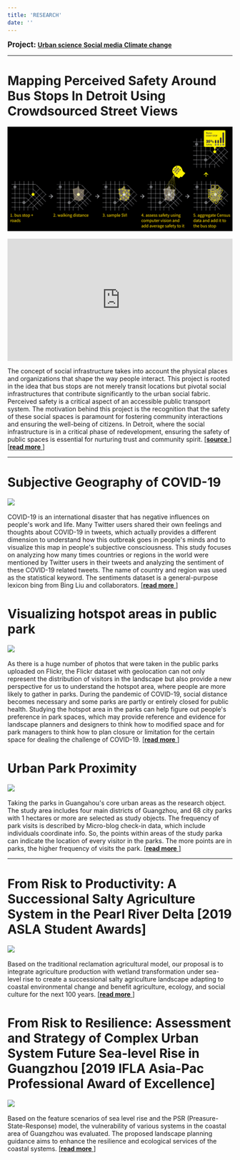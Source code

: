 ```yaml
---
title: 'RESEARCH'
date: ''
---
```


<a id='top' class="anchors"></a>

<span style="font-size: 1.2em"><b>Project:</b></span> <i class="fa-solid fa-hand-point-right"></i> [**Urban science** <i class="fa-solid fa-turn-down"></i> ](#us) [**Social media** <i class="fa-solid fa-turn-down"></i> ](#sm) [**Climate change** <i class="fa-solid fa-turn-down"></i> ](#cc)

---

<a id='us' class="anchors"></a>
<a id='busstop' class="anchors"></a>
<div class="pagecard">

# Mapping Perceived Safety Around Bus Stops In Detroit Using Crowdsourced Street Views [<i class="fa-solid fa-turn-up"></i>](#top)
![](https://github.com/billbillbilly/perceived-safety-around-bus-stops/blob/main/images/roadmap.png?raw=true) 

<div style="padding:54.3% 0 0 0;position:relative;"><iframe src="https://player.vimeo.com/video/937453327?badge=0&amp;autopause=0&amp;player_id=0&amp;app_id=58479" frameborder="0" allow="autoplay; fullscreen; picture-in-picture; clipboard-write" style="position:absolute;top:0;left:0;width:100%;height:100%;" title="Perceived Safety Around Bus Stops In Detroit"></iframe></div><script src="https://player.vimeo.com/api/player.js"></script>

The concept of social infrastructure takes into account the physical places and organizations that shape the way people interact. This project is rooted in the idea that bus stops are not merely transit locations but pivotal social infrastructures that contribute significantly to the urban social fabric. Perceived safety is a critical aspect of an accessible public transport system. The motivation behind this project is the recognition that the safety of these social spaces is paramount for fostering community interactions and ensuring the well-being of citizens. In Detroit, where the social infrastructure is in a critical phase of redevelopment, ensuring the safety of public spaces is essential for nurturing trust and community spirit. [[**source** <i class="fa-solid fa-code"></i>]](https://github.com/billbillbilly/perceived-safety-around-bus-stops?tab=readme-ov-file) [[**read more** <i class="fa-regular fa-map"></i>]](https://billbillbilly.github.io/perceived-safety-around-bus-stops/)

</div>

---

<a id='sm' class="anch"></a>
<a id='covid' class="anchors"></a>
<div class="pagecard">

# Subjective Geography of COVID-19 [<i class="fa-solid fa-turn-up"></i>](#top)
![](https://static.wixstatic.com/media/3d9996_bb4f336216484477979eab316065e12d~mv2.png/v1/crop/x_164,y_521,w_3150,h_1468/fill/w_1838,h_856,al_c,q_90,usm_0.66_1.00_0.01,enc_auto/covermap.png)

COVID-19 is an international disaster that has negative influences on people's work and life. Many Twitter users shared their own feelings and thoughts about COVID-19 in tweets, which actually provides a different dimension to understand how this outbreak goes in people's minds and to visualize this map in people's subjective consciousness. This study focuses on analyzing how many times countries or regions in the world were mentioned by Twitter users in their tweets and analyzing the sentiment of these COVID-19 related tweets. The name of country and region was used as the statistical keyword. The sentiments dataset is a general-purpose lexicon bing from Bing Liu and collaborators. [[**read more** <i class="fa-regular fa-map"></i>]](https://xiaohaoy.wixsite.com/geolandscape/geographyofcovid-19)

</div>

<a id='centeralP' class="anchors"></a>
<div class="pagecard">

# Visualizing hotspot areas in public park [<i class="fa-solid fa-turn-up"></i>](#top)
![](https://static.wixstatic.com/media/3d9996_3e24d4d15ff1477cbe548f7d84964984~mv2.gif)

As there is a huge number of photos that were taken in the public parks uploaded on Flickr, the Flickr dataset with geolocation can not only represent the distribution of visitors in the landscape but also provide a new perspective for us to understand the hotspot area, where people are more likely to gather in parks. During the pandemic of COVID-19, social distance becomes necessary and some parks are partly or entirely closed for public health. Studying the hotspot area in the parks can help figure out people's preference in park spaces, which may provide reference and evidence for landscape planners and designers to think how to modified space and for park managers to think how to plan closure or limitation for the certain space for dealing the challenge of COVID-19. [[**read more** <i class="fa-regular fa-map"></i>]](https://xiaohaoy.wixsite.com/geolandscape/visualized-social-media-data)

</div>

<a id='parkproxi' class="anchors"></a>
<div class="pagecard">

# Urban Park Proximity [<i class="fa-solid fa-turn-up"></i>](#top)
![](https://static.wixstatic.com/media/3d9996_6dc2bbc798804e779f2c70257b9d5ea4~mv2.jpg/v1/fill/w_1884,h_824,al_c,q_85,usm_0.66_1.00_0.01,enc_auto/09_edited_edited.jpg)

Taking the parks in Guangahou's core urban areas as the research object. The study area includes four main districts of Guangzhou, and 68 city parks with 1 hectares or more are selected as study objects. The frequency of park visits is described by Micro-blog check-in data, which include individuals coordinate info. So, the points within areas of the study parka can indicate the location of every visitor in the parks. The more points are in parks, the higher frequency of visits the park. [[**read more** <i class="fa-regular fa-map"></i>]](https://xiaohaoy.wixsite.com/geolandscape/urbanparkproximity)

</div>

---

<a id='cc' class="anch"></a>
<a id='wetland' class="anchors"></a>
<div class="pagecard">

# From Risk to Productivity: A Successional Salty Agriculture System in the Pearl River Delta [2019 ASLA Student Awards] [<i class="fa-solid fa-turn-up"></i>](#top)
![](https://static.wixstatic.com/media/3d9996_b413ac5cdfaa4b32a7716e76d28affa3~mv2.jpg/v1/crop/x_0,y_82,w_2486,h_1154/fill/w_1838,h_858,al_c,q_85,usm_0.66_1.00_0.01,enc_auto/3d9996_b413ac5cdfaa4b32a7716e76d28affa3~mv2.jpg)

Based on the traditional reclamation agricultural model, our proposal is to integrate agriculture production with wetland transformation under sea-level rise to create a successional salty agriculture landscape adapting to coastal environmental change and benefit agriculture, ecology, and social culture for the next 100 years. [[**read more** <i class="fa-regular fa-map"></i>]](https://xiaohaoy.wixsite.com/geolandscape/fromrisktoproductivity)

</div>

<a id='sealevel' class="anchors"></a>
<div class="pagecard">

# From Risk to Resilience: Assessment and Strategy of Complex Urban System Future Sea-level Rise in Guangzhou [2019 IFLA Asia-Pac Professional Award of Excellence] [<i class="fa-solid fa-turn-up"></i>](#top)
![](https://static.wixstatic.com/media/3d9996_7232d562ae33403f861d7089b03e0bf4~mv2.png/v1/fill/w_1856,h_1434,al_c,q_95,usm_0.66_1.00_0.01,enc_auto/01-01.png)

Based on the feature scenarios of sea level rise and the PSR (Preasure-State-Response) model, the vulnerability of various systems in the coastal area of Guangzhou was evaluated. The proposed landscape planning guidance aims to enhance the resilience and ecological services of the coastal systems. [[**read more** <i class="fa-regular fa-map"></i>]](https://xiaohaoy.wixsite.com/geolandscape/from-risk-to-resilience)

</div>

